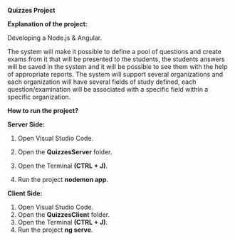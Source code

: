 **Quizzes Project**

**Explanation of the project:**

Developing a Node.js & Angular.

The system will make it possible to define a pool of questions and create exams from it that will be presented to the students,
the students answers will be saved in the system and it will be possible to see them with the help of appropriate reports.
The system will support several organizations and each organization will have several fields of study defined,
each question/examination will be associated with a specific field within a specific organization.

**How to run the project?**

**Server Side:**

1) Open Visual Studio Code.

2) Open the **QuizzesServer** folder.

3) Open the Terminal **(CTRL + J)**.

3) Run the project **nodemon app**.

**Client Side:**

1) Open Visual Studio Code.
2) Open the **QuizzesClient** folder.
3) Open the Terminal **(CTRL + J)**.
4) Run the project **ng serve**.


